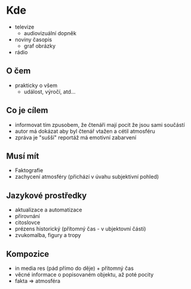 # Kde

- televize
  - audiovizuální dopněk
- noviny časopis
  - graf obrázky
- rádio

## O čem

- prakticky o všem
  - událost, výročí, atd...

## Co je cílem

- informovat tím zpusobem, že čtenáři mají pocit že jsou sami součástí
- autor má dokázat aby byl čtenář vtažen a cétil atmosféru
- zpráva je "sušší" reportáž má emotivní zabarvení

## Musí mít

- Faktografie
- zachycení atmosféry (přichází v úvahu subjektivní pohled)

## Jazykové prostředky

- aktualizace a automatizace
- přirovnání
- citoslovce
- prézens historický (přítomný čas - v ubjektovní části)
- zvukomalba, figury a tropy

## Kompozice

- in media res (pád přímo do děje) + přítomný čas
- věcné informace o popisovaném objektu, až poté pocity
- fakta => atmosféra
